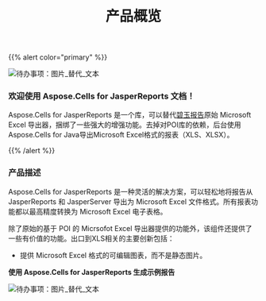 ﻿---
title: 产品概览
type: docs
weight: 10
url: /zh/jasperreports/product-overview/
---
{{% alert color="primary" %}}

![待办事项：图片_替代_文本](product-overview_1.png)

### **欢迎使用 Aspose.Cells for JasperReports 文档！**

 Aspose.Cells for JasperReports 是一个库，可以替代[碧玉报告](https://community.jaspersoft.com/project/jasperreports-library)原始 Microsoft Excel 导出器，捆绑了一些强大的增强功能。去掉对POI库的依赖，后台使用Aspose.Cells for Java导出Microsoft Excel格式的报表（XLS、XLSX）。

{{% /alert %}}

### **产品描述**

Aspose.Cells for JasperReports 是一种灵活的解决方案，可以轻松地将报告从 JasperReports 和 JasperServer 导出为 Microsoft Excel 文件格式。所有报表功能都以最高精度转换为 Microsoft Excel 电子表格。

除了原始的基于 POI 的 Micrsofot Excel 导出器提供的功能外，该组件还提供了一些有价值的功能。出口到XLS相关的主要创新包括：

- 提供 Microsoft Excel 格式的可编辑图表，而不是静态图片。

**使用 Aspose.Cells for JasperReports 生成示例报告** 

![待办事项：图片_替代_文本](product-overview_2.png)
